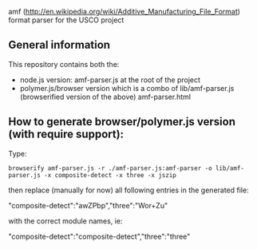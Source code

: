 amf (http://en.wikipedia.org/wiki/Additive_Manufacturing_File_Format) format parser for the USCO project


General information
-------------------
This repository contains both the:
- node.js version:
amf-parser.js at the root of the project
- polymer.js/browser version which is a combo of
lib/amf-parser.js (browserified version of the above)
amf-parser.html


How to generate browser/polymer.js version (with require support):
------------------------------------------------------------------
Type: 

    browserify amf-parser.js -r ./amf-parser.js:amf-parser -o lib/amf-parser.js -x composite-detect -x three -x jszip 

then replace (manually for now) all following entries in the generated file:

  "composite-detect":"awZPbp","three":"Wor+Zu"

with the correct module names, ie:

   "composite-detect":"composite-detect","three":"three"
